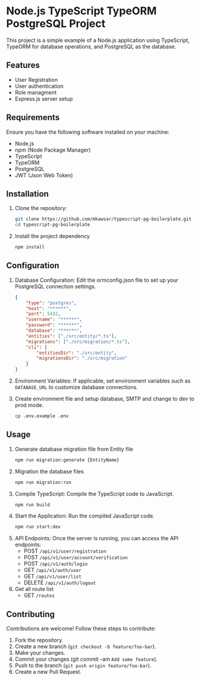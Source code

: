 # Node.js TypeScript TypeORM PostgreSQL Project

This project is a simple example of a Node.js application using TypeScript, TypeORM for database operations, and PostgreSQL as the database.

## Features
- User Registration
- User authentication
- Role managment
- Express.js server setup

## Requirements

Ensure you have the following software installed on your machine:

- Node.js
- npm (Node Package Manager)
- TypeScript
- TypeORM
- PostgreSQL
- JWT (Json Web Token)

## Installation

1. Clone the repository:

   ```bash
   git clone https://github.com/mkawsar/typescript-pg-boilerplate.git
   cd typescript-pg-boilerplate
   ```
2. Install the project dependency
    ```bash
    npm install
    ```
## Configuration
1. Database Configuration: Edit the ormconfig.json file to set up your PostgreSQL connection settings.
    ```json
    {
        "type": "postgres",
        "host": "******",
        "port": 5432,
        "username": "******",
        "password": "******",
        "database": "******",
        "entities": ["./src/entity/*.ts"],
        "migrations": ["./src/migration/*.ts"],
        "cli": {
            "entitiesDir": "./src/entity",
            "migrationsDir": "./src/migration"
        }
    }
    ```

2. Environment Variables: If applicable, set environment variables such as `DATABASE_URL` to customize database connections.

3. Create environment file and setup database, SMTP and change to dev to prod mode.
    ```bash
    cp .env.example .env
    ```

## Usage
1. Generate database migration file from Entity file
    ```bash
    npm run migration:generate {EntityName}
    ```
2. Migration the database files
    ```bash
    npm run migration:run
    ```
3. Compile TypeScript: Compile the TypeScript code to JavaScript.
    ```bash
    npm run build
    ```
4. Start the Application: Run the compiled JavaScript code.
    ```bash
    npm run start:dev
    ```
5. API Endpoints: Once the server is running, you can access the API endpoints:
    * POST `/api/v1/user/registration`
    * POST `/api/v1/user/account/verification`
    * POST `/api/v1/auth/login`
    * GET `/api/v1/auth/user`
    * GET `/api/v1/user/list`
    * DELETE `/api/v1/auth/logout`
6. Get all route list
    * GET `/routes`

## Contributing
Contributions are welcome! Follow these steps to contribute:
1. Fork the repository.
2. Create a new branch (`git checkout -b feature/foo-bar`).
3. Make your changes.
4. Commit your changes (git commit -am `Add some feature`).
5. Push to the branch (`git push origin feature/foo-bar`).
6. Create a new Pull Request.

